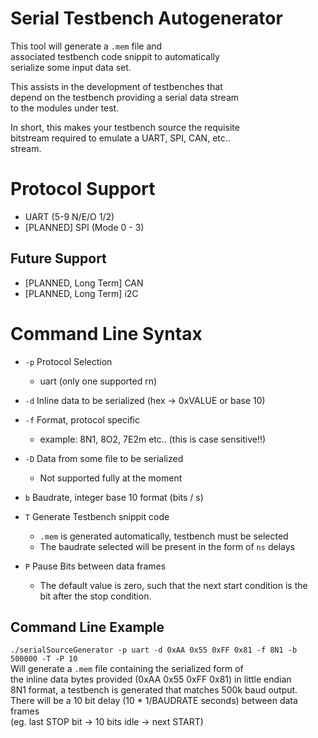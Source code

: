 # Serial Testbench Autogenerator
This tool will generate a `.mem` file and  
associated testbench code snippit to automatically  
serialize some input data set.  
  
This assists in the development of testbenches that  
depend on the testbench providing a serial data stream  
to the modules under test.  
  
In short, this makes your testbench source the requisite  
bitstream required to emulate a UART, SPI, CAN, etc..  
stream.  
  
  
# Protocol Support
- UART (5-9 N/E/O 1/2)
- [PLANNED] SPI (Mode 0 - 3)

## Future Support
- [PLANNED, Long Term] CAN
- [PLANNED, Long Term] i2C
  

# Command Line Syntax
- `-p` Protocol Selection
    - uart (only one supported rn)
  
- `-d` Inline data to be serialized (hex -> 0xVALUE or base 10)
  
- `-f` Format, protocol specific
    - example: 8N1, 8O2, 7E2m etc.. (this is case sensitive!!)
  
- `-D` Data from some file to be serialized
    - Not supported fully at the moment
      
- `b` Baudrate, integer base 10 format (bits / s)
  
- `T` Generate Testbench snippit code  
    - `.mem` is generated automatically, testbench must be selected
    - The baudrate selected will be present in the form of `ns` delays 

- `P` Pause Bits between data frames
    - The default value is zero, such that the next start condition is the  
        bit after the stop condition.
  

## Command Line Example
`./serialSourceGenerator -p uart -d 0xAA 0x55 0xFF 0x81 -f 8N1 -b 500000 -T -P 10`  
Will generate a `.mem` file containing the serialized form of  
the inline data bytes provided (0xAA 0x55 0xFF 0x81) in little endian  
8N1 format, a testbench is generated that matches 500k baud output.  
There will be a 10 bit delay (10 * 1/BAUDRATE seconds) between data frames  
(eg. last STOP bit -> 10 bits idle -> next START)

